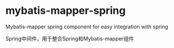 # mybatis-mapper-spring
Mybatis-mapper spring component for easy integration with spring

Spring中间件，用于整合Spring和Mybatis-mapper组件
